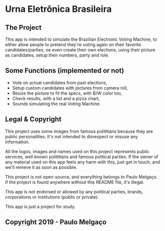 Urna Eletrônica Brasileira
==========================

The Project
---------
This app is intended to simulate the Brazilian Electronic Voting Machine, to either allow people to pretend they're voting again on their favorite candidates/parties, oe even create their own elections, using their picture as candidates, setup their numbers, party and role.


Some Functions (implemented or not)
-------------------------------
- Vote on actual candidates from past elections,
- Setup custom candidates with pictures from camera roll,
- Resize the picture to fit the specs, with B/W color too,
- Check results, with a list and a pizza chart,
- Sounds simulating the real Voting Machine.

Legal & Copyright
----------------
This project uses some images from famous polititians because they are public personalities.
It's not intended to disrespect or misuse any information.

All the logos, images and names used on this project represents public services, well known polititians and famous political parties.
If the owner of any material used on this app feels any harm with this, just get in touch, and we'll remeve it as soon as possible.

This project is not open-source, and everything belongs to Paulo Melgaço.
If the project is found anywhere without this README file, it's illegal.

This app is not endorsed or allowed by any political parties, brands, corporations or institutions (public or private).

This app is just a project for study.

Copyright 2019 - Paulo Melgaço
--------
